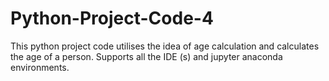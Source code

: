 # Python-Project-Code-4
This python project code utilises the idea of age calculation and calculates the age of a person. Supports all the IDE (s) and jupyter anaconda environments. 
